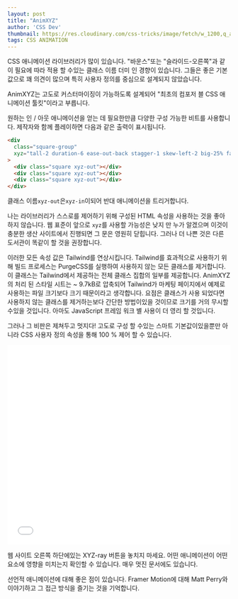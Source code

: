 ```yaml
---
layout: post
title: "AnimXYZ"
author: 'CSS Dev'
thumbnail: https://res.cloudinary.com/css-tricks/image/fetch/w_1200,q_auto,f_auto/https://css-tricks.com/wp-content/uploads/2021/01/animxyz.jpg
tags: CSS ANIMATION
---
```



CSS 애니메이션 라이브러리가 많이 있습니다.
 "바운스"또는 "슬라이드-오른쪽"과 같이 필요에 따라 적용 할 수있는 클래스 이름 더미 인 경향이 있습니다.
 그들은 좋은 기본값으로 꽤 의견이 많으며 특히 사용자 정의를 중심으로 설계되지 않았습니다.

AnimXYZ는 고도로 커스터마이징이 가능하도록 설계되어 "최초의 컴포저 블 CSS 애니메이션 툴킷"이라고 부릅니다.

원하는 인 / 아웃 애니메이션을 얻는 데 필요한만큼 다양한 구성 가능한 비트를 사용합니다.
 제작자와 함께 플레이하면 다음과 같은 출력이 표시됩니다.

```html
<div
  class="square-group"
  xyz="tall-2 duration-6 ease-out-back stagger-1 skew-left-2 big-25% fade-50% right-5"
>
  <div class="square xyz-out"></div>
  <div class="square xyz-out"></div>
  <div class="square xyz-out"></div>
</div>
```

클래스 이름`xyz-out`은`xyz-in`이되어 반대 애니메이션을 트리거합니다.

나는 라이브러리가 스스로를 제어하기 위해 구성된 HTML 속성을 사용하는 것을 좋아하지 않습니다.
 웹 표준이 앞으로 `xyz`를 사용할 가능성은 낮지 만 누가 알겠으며 이것이 충분한 생산 사이트에서 진행되면 그 문은 영원히 닫힙니다.
 그러나 더 나쁜 것은 다른 도서관이 똑같이 할 것을 권장합니다.

이러한 모든 속성 값은 Tailwind를 연상시킵니다.
 Tailwind를 효과적으로 사용하기 위해 빌드 프로세스는 PurgeCSS를 실행하여 사용하지 않는 모든 클래스를 제거합니다.이 클래스는 Tailwind에서 제공하는 전체 클래스 집합의 일부를 제공합니다.
 AnimXYZ의 처리 된 스타일 시트는 ~ 9.7kB로 압축되어 Tailwind가 마케팅 페이지에서 예제로 사용하는 파일 크기보다 크기 때문이라고 생각합니다.
 요점은 클래스가 사용 되었다면 사용하지 않는 클래스를 제거하는보다 간단한 방법이있을 것이므로 크기를 거의 무시할 수있을 것입니다.
 아마도 JavaScript 프레임 워크 별 사용이 더 영리 할 것입니다.

그러나 그 비판은 제쳐두고 멋지다!
 고도로 구성 할 수있는 스마트 기본값이있을뿐만 아니라 CSS 사용자 정의 속성을 통해 100 % 제어 할 수 있습니다.

<div class="wp-block-cp-codepen-gutenberg-embed-block cp_embed_wrapper resizable" style="height: 450px;"><iframe id="cp_embed_RwGqrEd" src="//codepen.io/anon/embed/RwGqrEd?height=450&amp;theme-id=1&amp;slug-hash=RwGqrEd&amp;default-tab=html,result" height="450" scrolling="no" frameborder="0" allowfullscreen="" allowpaymentrequest="" name="CodePen Embed RwGqrEd" title="CodePen Embed RwGqrEd" class="cp_embed_iframe" style="width: 100%; overflow: hidden; height: 100%;">CodePen Embed Fallback</iframe><div class="win-size-grip" style="touch-action: none;"></div></div>

웹 사이트 오른쪽 하단에있는 XYZ-ray 버튼을 놓치지 마세요. 어떤 애니메이션이 어떤 요소에 영향을 미치는지 확인할 수 있습니다.
 매우 멋진 문서에도 있습니다.

선언적 애니메이션에 대해 좋은 점이 있습니다.
 Framer Motion에 대해 Matt Perry와 이야기하고 그 접근 방식을 즐기는 것을 기억합니다.